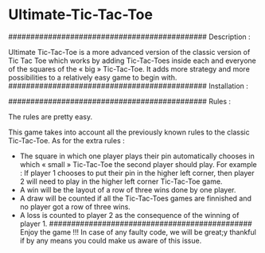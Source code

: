 # Ultimate-Tic-Tac-Toe
#############################################
Description :

Ultimate Tic-Tac-Toe is a more advanced version of the classic version of Tic Tac Toe which works by adding Tic-Tac-Toes inside each and everyone of the squares of the « big » Tic-Tac-Toe.
It adds more strategy and more possibilities to a relatively easy game to begin with.
#############################################
Installation :

#############################################
Rules :

The rules are pretty easy.

This game takes into account all the previously known rules to the classic Tic-Tac-Toe.
As for the extra rules : 
- The square in which one player plays their pin automatically chooses in which « small » Tic-Tac-Toe the second player should play.
For example : If player 1 chooses to put their pin in the higher left corner, then player 2 will need to play in the higher left corner Tic-Tac-Toe game.
- A win will be the layout of a row of three wins done by one player.
- A draw will be counted if all the Tic-Tac-Toes games are finnished and no player got a row of three wins.
- A loss is counted to player 2 as the consequence of the winning of player 1.
##############################################
Enjoy the game !!!
In case of any faulty code, we will be great;y thankful if by any means you could make us aware of this issue.

